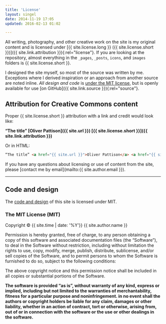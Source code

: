 ```yaml
---
title: 'License'
layout: singel
date: 2014-11-19 17:05
updated: 2016-02-13 01:02

---
```


All writing, photography, and other creative work on the site is my original content and is licensed under [{{ site.license.long }} ({{ site.license.short }})]({{ site.link.attribution }}){:rel="license"}. If you are looking at the repository, almost everything in the `_pages`, `_posts`, `icons`, and `images` folders is {{ site.license.short }}.

I designed the site myself, so most of the source was written by me. Exceptions where I derived inspiration or an approach from another source are noted inline. *All design and code* is [under the MIT license](#code), but is openly available for use [on GitHub]({{ site.link.source }}){:rel="source"}.

## Attribution for Creative Commons content

Proper {{ site.license.short }} attribution with a link and credit would look like:

**“The title” [Oliver Pattison]({{ site.url }}) [{{ site.license.short }}]({{ site.link.attribution }})**

Or in HTML:

```html
“The title” <a href="{{ site.url }}">Oliver Pattison</a> <a href="{{ site.link.attribution }}">{{ site.license.short }}</a>
```

If you have any questions about licensing or use of content from the site, please [contact me by email](mailto:{{ site.author.email }}).

---

<h2 id="code">Code and design</h2>

<p>The <a href="{{ site.source_url.repo }}">code and design</a> of this site is licensed under MIT.</p>

<h3 id="mit">The MIT License (MIT)</h3>

<p>Copyright © {{ site.time | date: '%Y'}} {{ site.author.name }}</p>

<p>Permission is hereby granted, free of charge, to any person obtaining a copy of this software and associated documentation files (the “Software”), to deal in the Software without restriction, including without limitation the rights to use, copy, modify, merge, publish, distribute, sublicense, and/or sell copies of the Software, and to permit persons to whom the Software is furnished to do so, subject to the following conditions:</p>

<p>The above copyright notice and this permission notice shall be included in all copies or substantial portions of the Software.</p>

<p><strong>The software is provided “as is”, without warranty of any kind, express or implied, including but not limited to the warranties of merchantability, fitness for a particular purpose and noninfringement. in no event shall the authors or copyright holders be liable for any claim, damages or other liability, whether in an action of contract, tort or otherwise, arising from, out of or in connection with the software or the use or other dealings in the software.</strong></p>

